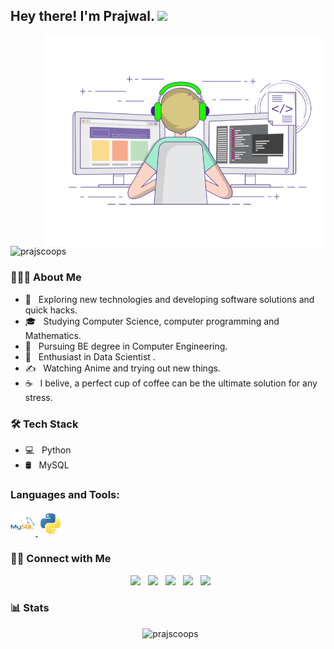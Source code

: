 <h2> Hey there! I'm Prajwal. <img src="https://github.com/souvikguria98/souvikguria98/blob/master/Hi.gif" width="25"></h2>
<img align="right" alt="GIF" src="https://raw.githubusercontent.com/devSouvik/devSouvik/master/gif3.gif" width="450"/>
<p align="left"> <img src="https://komarev.com/ghpvc/?username=prajscoops&label=Profile%20views&color=0e75b6&style=flat" alt="prajscoops" /> </p>

<h3> 👨🏻‍💻 About Me </h3>

- 🤔 &nbsp; Exploring new technologies and developing software solutions and quick hacks.
- 🎓 &nbsp; Studying Computer Science, computer programming and Mathematics.
- 💼 &nbsp; Pursuing BE degree in Computer Engineering.
- 🌱 &nbsp; Enthusiast in Data Scientist .
- ✍️ &nbsp; Watching Anime and trying out new things.
- ☕ &nbsp; I belive, a perfect cup of coffee can be the ultimate solution for any stress.
<p></p> 

<h3>🛠 Tech Stack</h3>

- 💻 &nbsp; Python
- 🛢 &nbsp; MySQL
<p></p> 


<h3 align="left">Languages and Tools:</h3>
<p align="left"> <a href="https://www.mysql.com/" target="_blank" rel="noreferrer"> <img src="https://raw.githubusercontent.com/devicons/devicon/master/icons/mysql/mysql-original-wordmark.svg" alt="mysql" width="40" height="40"/> </a> <a href="https://www.python.org" target="_blank" rel="noreferrer"> <img src="https://raw.githubusercontent.com/devicons/devicon/master/icons/python/python-original.svg" alt="python" width="40" height="40"/> </a> </p>



<h3> 🤝🏻 Connect with Me </h3>

<p align="center">
&nbsp; <a href="https://twitter.com/prajash_36" target="_blank" rel="noopener noreferrer"><img src="https://raw.githubusercontent.com/rahuldkjain/github-profile-readme-generator/master/src/images/icons/Social/twitter.svg" width="40" /></a>  
&nbsp; <a href="https://www.instagram.com/prajs06.py" target="_blank" rel="noopener noreferrer"><img src="https://raw.githubusercontent.com/rahuldkjain/github-profile-readme-generator/master/src/images/icons/Social/instagram.svg"  width="40" /></a>  
&nbsp; <a href="https://www.linkedin.com/in/prajwal-sharma-/" target="_blank" rel="noopener noreferrer"><img src="https://raw.githubusercontent.com/rahuldkjain/github-profile-readme-generator/master/src/images/icons/Social/linked-in-alt.svg" width="40"  /></a>
&nbsp; <a href="mailto:prajscoops232@gmail.com" target="_blank" rel="noopener noreferrer"><img src="https://img.icons8.com/plasticine/100/000000/gmail.png"  width="40" /></a>
&nbsp; <a href="https://www.hackerrank.com/prajscoops232" target="blank" rel="noopener noreferrer"><img src="https://raw.githubusercontent.com/rahuldkjain/github-profile-readme-generator/master/src/images/icons/Social/hackerrank.svg"  width="40" /></a>
</p>

<h3> 📊 Stats </h3>

<p align="center">
&nbsp; <img  src="https://github-readme-streak-stats.herokuapp.com/?user=prajscoops&" alt="prajscoops"  /></p>

